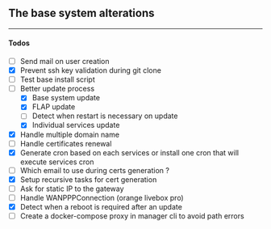 ## The base system alterations

---

#### Todos

-   [ ] Send mail on user creation
-   [x] Prevent ssh key validation during git clone
-   [ ] Test base install script
-   [ ] Better update process
    -   [x] Base system update
    -   [x] FLAP update
    -   [ ] Detect when restart is necessary on update
    -   [x] Individual services update
-   [x] Handle multiple domain name
-   [ ] Handle certificates renewal
-   [x] Generate cron based on each services or install one cron that will execute services cron
-   [ ] Which email to use during certs generation ?
-   [x] Setup recursive tasks for cert generation
-   [ ] Ask for static IP to the gateway
-   [ ] Handle WANPPPConnection (orange livebox pro)
-   [x] Detect when a reboot is required after an update
-   [ ] Create a docker-compose proxy in manager cli to avoid path errors
